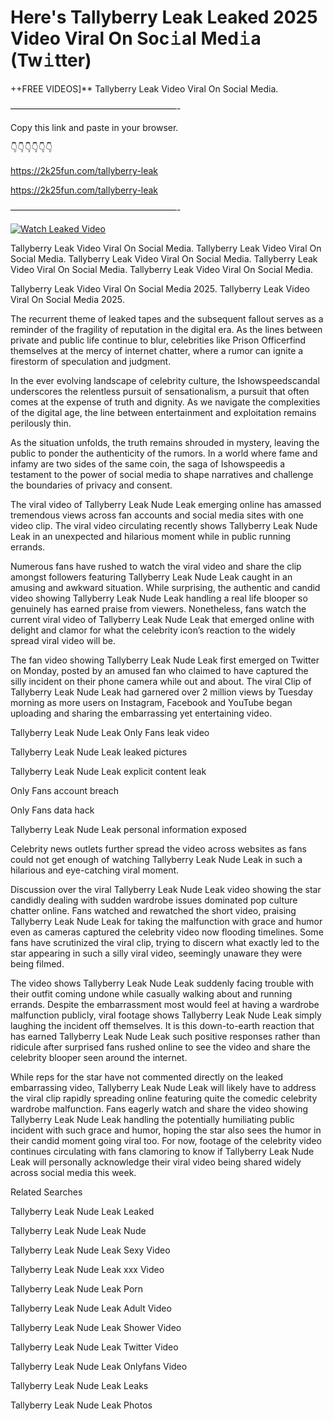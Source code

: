 # Here's Tallyberry Leak Leaked 2025 Video Viral On Soc𝚒al Med𝚒a (Tw𝚒tter)

++FREE VIDEOS]** Tallyberry Leak Video Viral On Social Media.

———————————————————-

Copy this link and paste in your browser.

👇👇👇👇👇👇

https://2k25fun.com/tallyberry-leak

https://2k25fun.com/tallyberry-leak

———————————————————-

[![Watch Leaked Video](https://miro.medium.com/v2/resize:fit:828/format:webp/1*cilzJN44JGOrTw9NJCrNHA.gif "Watch Leaked Video")](https://2k25fun.com/tallyberry-leak)

Tallyberry Leak Video Viral On Social Media. Tallyberry Leak Video Viral On Social Media. Tallyberry Leak Video Viral On Social Media. Tallyberry Leak Video Viral On Social Media. Tallyberry Leak Video Viral On Social Media.

Tallyberry Leak Video Viral On Social Media 2025. Tallyberry Leak Video Viral On Social Media 2025.

The recurrent theme of leaked tapes and the subsequent fallout serves as a reminder of the fragility of reputation in the digital era. As the lines between private and public life continue to blur, celebrities like Prison Officerfind themselves at the mercy of internet chatter, where a rumor can ignite a firestorm of speculation and judgment.

In the ever evolving landscape of celebrity culture, the Ishowspeedscandal underscores the relentless pursuit of sensationalism, a pursuit that often comes at the expense of truth and dignity. As we navigate the complexities of the digital age, the line between entertainment and exploitation remains perilously thin.

As the situation unfolds, the truth remains shrouded in mystery, leaving the public to ponder the authenticity of the rumors. In a world where fame and infamy are two sides of the same coin, the saga of Ishowspeedis a testament to the power of social media to shape narratives and challenge the boundaries of privacy and consent.

The viral video of Tallyberry Leak Nude Leak emerging online has amassed tremendous views across fan accounts and social media sites with one video clip. The viral video circulating recently shows Tallyberry Leak Nude Leak in an unexpected and hilarious moment while in public running errands.

Numerous fans have rushed to watch the viral video and share the clip amongst followers featuring Tallyberry Leak Nude Leak caught in an amusing and awkward situation. While surprising, the authentic and candid video showing Tallyberry Leak Nude Leak handling a real life blooper so genuinely has earned praise from viewers. Nonetheless, fans watch the current viral video of Tallyberry Leak Nude Leak that emerged online with delight and clamor for what the celebrity icon’s reaction to the widely spread viral video will be.

The fan video showing Tallyberry Leak Nude Leak first emerged on Twitter on Monday, posted by an amused fan who claimed to have captured the silly incident on their phone camera while out and about. The viral Clip of Tallyberry Leak Nude Leak had garnered over 2 million views by Tuesday morning as more users on Instagram, Facebook and YouTube began uploading and sharing the embarrassing yet entertaining video.

Tallyberry Leak Nude Leak Only Fans leak video

Tallyberry Leak Nude Leak leaked pictures

Tallyberry Leak Nude Leak explicit content leak

Only Fans account breach

Only Fans data hack

Tallyberry Leak Nude Leak personal information exposed

Celebrity news outlets further spread the video across websites as fans could not get enough of watching Tallyberry Leak Nude Leak in such a hilarious and eye-catching viral moment.

Discussion over the viral Tallyberry Leak Nude Leak video showing the star candidly dealing with sudden wardrobe issues dominated pop culture chatter online. Fans watched and rewatched the short video, praising Tallyberry Leak Nude Leak for taking the malfunction with grace and humor even as cameras captured the celebrity video now flooding timelines. Some fans have scrutinized the viral clip, trying to discern what exactly led to the star appearing in such a silly viral video, seemingly unaware they were being filmed.

The video shows Tallyberry Leak Nude Leak suddenly facing trouble with their outfit coming undone while casually walking about and running errands. Despite the embarrassment most would feel at having a wardrobe malfunction publicly, viral footage shows Tallyberry Leak Nude Leak simply laughing the incident off themselves. It is this down-to-earth reaction that has earned Tallyberry Leak Nude Leak such positive responses rather than ridicule after surprised fans rushed online to see the video and share the celebrity blooper seen around the internet.

While reps for the star have not commented directly on the leaked embarrassing video, Tallyberry Leak Nude Leak will likely have to address the viral clip rapidly spreading online featuring quite the comedic celebrity wardrobe malfunction. Fans eagerly watch and share the video showing Tallyberry Leak Nude Leak handling the potentially humiliating public incident with such grace and humor, hoping the star also sees the humor in their candid moment going viral too. For now, footage of the celebrity video continues circulating with fans clamoring to know if Tallyberry Leak Nude Leak will personally acknowledge their viral video being shared widely across social media this week.

Related Searches

Tallyberry Leak Nude Leak Leaked

Tallyberry Leak Nude Leak Nude

Tallyberry Leak Nude Leak Sexy Video

Tallyberry Leak Nude Leak xxx Video

Tallyberry Leak Nude Leak Porn

Tallyberry Leak Nude Leak Adult Video

Tallyberry Leak Nude Leak Shower Video

Tallyberry Leak Nude Leak Twitter Video

Tallyberry Leak Nude Leak Onlyfans Video

Tallyberry Leak Nude Leak Leaks

Tallyberry Leak Nude Leak Photos